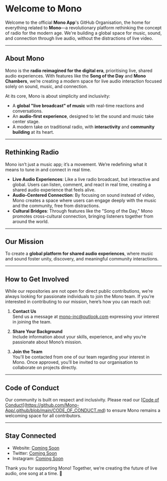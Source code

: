 # Welcome to Mono

Welcome to the official **Mono App**'s GitHub Organisation, the home for everything related to **Mono**—a revolutionary platform rethinking the concept of radio for the modern age. We're building a global space for music, sound, and connection through live audio, without the distractions of live video.

---

## About Mono

Mono is the **radio reimagined for the digital era**, prioritising live, shared audio experiences. With features like the **Song of the Day** and **Mono Chambers**, we’re creating a modern space for live audio interaction focused solely on sound, music, and connection. 

At its core, Mono is about simplicity and inclusivity:
- A **global "live broadcast" of music** with real-time reactions and conversations.
- An **audio-first experience**, designed to let the sound and music take center stage.
- A modern take on traditional radio, with **interactivity** and **community building** at its heart.

---

## Rethinking Radio

Mono isn’t just a music app; it’s a movement. We’re redefining what it means to tune in and connect in real time.

- **Live Audio Experiences**: Like a live radio broadcast, but interactive and global. Users can listen, comment, and react in real time, creating a shared audio experience that feels alive.
- **Audio-Centered Connection**: By focusing on sound instead of video, Mono creates a space where users can engage deeply with the music and the community, free from distractions.
- **Cultural Bridges**: Through features like the "Song of the Day," Mono promotes cross-cultural connection, bringing listeners together from around the world.

---

## Our Mission

To create a **global platform for shared audio experiences**, where music and sound foster unity, discovery, and meaningful community interactions.

---

## How to Get Involved

While our repositories are not open for direct public contributions, we’re always looking for passionate individuals to join the Mono team. If you’re interested in contributing to our mission, here’s how you can reach out:

1. **Contact Us**  
   Send us a message at [mono-inc@outlook.com](mailto:mono-inc@outlook.com) expressing your interest in joining the team.

2. **Share Your Background**  
   Include information about your skills, experience, and why you’re passionate about Mono’s mission.

3. **Join the Team**  
   You'll be contacted from one of our team regarding your interest in Mono. Once approved, you’ll be invited to our organisation to collaborate on projects directly.

---

## Code of Conduct

Our community is built on respect and inclusivity. Please read our [[Code of Conduct](https://github.com/Mono-App/.github/CODE_OF_CONDUCT.md)](https://github.com/Mono-App/.github/blob/main/CODE_OF_CONDUCT.md) to ensure Mono remains a welcoming space for all contributors.

---

## Stay Connected

- Website: [Coming Soon](#)
- Twitter: [Coming Soon](#)
- Instagram: [Coming Soon](#)

Thank you for supporting Mono! Together, we’re creating the future of live audio, one song at a time. 🎵
